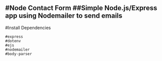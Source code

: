 #Node Contact Form
##Simple Node.js/Express app using Nodemailer to send emails
---

#Install Dependencies

```
#express
#dotenv
#ejs
#nodemailer
#body-parser
```
